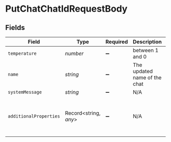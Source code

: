 # PutChatChatIdRequestBody


## Fields

| Field                                                            | Type                                                             | Required                                                         | Description                                                      | Example                                                          |
| ---------------------------------------------------------------- | ---------------------------------------------------------------- | ---------------------------------------------------------------- | ---------------------------------------------------------------- | ---------------------------------------------------------------- |
| `temperature`                                                    | *number*                                                         | :heavy_minus_sign:                                               | between 1 and 0                                                  |                                                                  |
| `name`                                                           | *string*                                                         | :heavy_minus_sign:                                               | The updated name of the chat                                     | Test_chat2                                                       |
| `systemMessage`                                                  | *string*                                                         | :heavy_minus_sign:                                               | N/A                                                              |                                                                  |
| `additionalProperties`                                           | Record<string, *any*>                                            | :heavy_minus_sign:                                               | N/A                                                              | {<br/>"temperature": null,<br/>"system_message": "test system message"<br/>} |